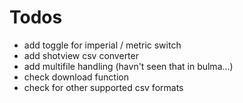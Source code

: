 # Todos

- add toggle for imperial / metric switch
- add shotview csv converter
- add multifile handling (havn't seen that in bulma...)
- check download function
- check for other supported csv formats